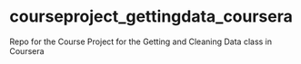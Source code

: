 courseproject_gettingdata_coursera
==================================

Repo for the Course Project for the Getting and Cleaning Data class in Coursera
